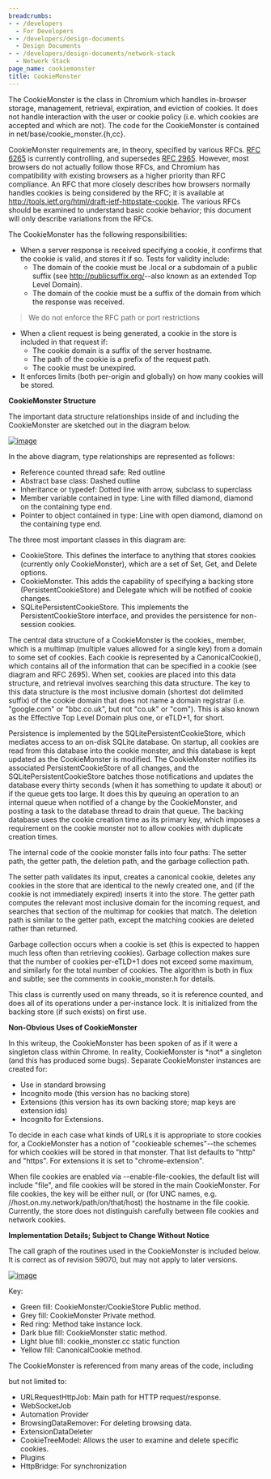 ```yaml
---
breadcrumbs:
- - /developers
  - For Developers
- - /developers/design-documents
  - Design Documents
- - /developers/design-documents/network-stack
  - Network Stack
page_name: cookiemonster
title: CookieMonster
---
```


The CookieMonster is the class in Chromium which handles in-browser storage,
management, retrieval, expiration, and eviction of cookies. It does not handle
interaction with the user or cookie policy (i.e. which cookies are accepted and
which are not). The code for the CookieMonster is contained in
net/base/cookie_monster.{h,cc}.

CookieMonster requirements are, in theory, specified by various RFCs. [RFC
6265](http://datatracker.ietf.org/doc/rfc6265/) is currently controlling, and
supersedes [RFC 2965](http://datatracker.ietf.org/doc/rfc2965/). However, most
browsers do not actually follow those RFCs, and Chromium has compatibility with
existing browsers as a higher priority than RFC compliance. An RFC that more
closely describes how browsers normally handles cookies is being considered by
the RFC; it is available at
<http://tools.ietf.org/html/draft-ietf-httpstate-cookie>. The various RFCs
should be examined to understand basic cookie behavior; this document will only
describe variations from the RFCs.

The CookieMonster has the following responsibilities:

*   When a server response is received specifying a cookie, it confirms
            that the cookie is valid, and stores it if so. Tests for validity
            include:
    *   The domain of the cookie must be .local or a subdomain of a
                public suffix (see <http://publicsuffix.org/>--also known as an
                extended Top Level Domain).
    *   The domain of the cookie must be a suffix of the domain from
                which the response was received.

> We do not enforce the RFC path or port restrictions

*   When a client request is being generated, a cookie in the store is
            included in that request if:
    *   The cookie domain is a suffix of the server hostname.
    *   The path of the cookie is a prefix of the request path.
    *   The cookie must be unexpired.
*   It enforces limits (both per-origin and globally) on how many
            cookies will be stored.

**CookieMonster Structure**

The important data structure relationships inside of and including the
CookieMonster are sketched out in the diagram below.

[<img alt="image"
src="/developers/design-documents/network-stack/cookiemonster/CM-inheritance.svg">](/developers/design-documents/network-stack/cookiemonster/CM-inheritance.svg)

In the above diagram, type relationships are represented as follows:

*   Reference counted thread safe: Red outline
*   Abstract base class: Dashed outline
*   Inheritance or typedef: Dotted line with arrow, subclass to
            superclass
*   Member variable contained in type: Line with filled diamond, diamond
            on the containing type end.
*   Pointer to object contained in type: Line with open diamond, diamond
            on the containing type end.

The three most important classes in this diagram are:

*   CookieStore. This defines the interface to anything that stores
            cookies (currently only CookieMonster), which are a set of Set, Get,
            and Delete options.
*   CookieMonster. This adds the capability of specifying a backing
            store (PersistentCookieStore) and Delegate which will be notified of
            cookie changes.
*   SQLitePersistentCookieStore. This implements the
            PersistentCookieStore interface, and provides the persistence for
            non-session cookies.

The central data structure of a CookieMonster is the cookies_ member, which is a
multimap (multiple values allowed for a single key) from a domain to some set of
cookies. Each cookie is represented by a CanonicalCookie(), which contains all
of the information that can be specified in a cookie (see diagram and RFC 2695).
When set, cookies are placed into this data structure, and retrieval involves
searching this data structure. The key to this data structure is the most
inclusive domain (shortest dot delimited suffix) of the cookie domain that does
not name a domain registrar (i.e. "google.com" or "bbc.co.uk", but not "co.uk"
or "com"). This is also known as the Effective Top Level Domain plus one, or
eTLD+1, for short.

Persistence is implemented by the SQLitePersistentCookieStore, which mediates
access to an on-disk SQLite database. On startup, all cookies are read from this
database into the cookie monster, and this database is kept updated as the
CookieMonster is modified. The CookieMonster notifies its associated
PersistentCookieStore of all changes, and the SQLitePersistentCookieStore
batches those notifications and updates the database every thirty seconds (when
it has something to update it about) or if the queue gets too large. It does
this by queuing an operation to an internal queue when notified of a change by
the CookieMonster, and posting a task to the database thread to drain that
queue. The backing database uses the cookie creation time as its primary key,
which imposes a requirement on the cookie monster not to allow cookies with
duplicate creation times.

The internal code of the cookie monster falls into four paths: The setter path,
the getter path, the deletion path, and the garbage collection path.

The setter path validates its input, creates a canonical cookie, deletes any
cookies in the store that are identical to the newly created one, and (if the
cookie is not immediately expired) inserts it into the store. The getter path
computes the relevant most inclusive domain for the incoming request, and
searches that section of the multimap for cookies that match. The deletion path
is similar to the getter path, except the matching cookies are deleted rather
than returned.

Garbage collection occurs when a cookie is set (this is expected to happen much
less often than retrieving cookies). Garbage collection makes sure that the
number of cookies per-eTLD+1 does not exceed some maximum, and similarly for the
total number of cookies. The algorithm is both in flux and subtle; see the
comments in cookie_monster.h for details.

This class is currently used on many threads, so it is reference counted, and
does all of its operations under a per-instance lock. It is initialized from the
backing store (if such exists) on first use.

**Non-Obvious Uses of CookieMonster**

In this writeup, the CookieMonster has been spoken of as if it were a singleton
class within Chrome. In reality, CookieMonster is \*not\* a singleton (and this
has produced some bugs). Separate CookieMonster instances are created for:

*   Use in standard browsing
*   Incognito mode (this version has no backing store)
*   Extensions (this version has its own backing store; map keys are
            extension ids)
*   Incognito for Extensions.

To decide in each case what kinds of URLs it is appropriate to store cookies
for, a CookieMonster has a notion of "cookieable schemes"--the schemes for which
cookies will be stored in that monster. That list defaults to "http" and
"https". For extensions it is set to "chrome-extension".

When file cookies are enabled via --enable-file-cookies, the default list will
include "file", and file cookies will be stored in the main CookieMonster. For
file cookies, the key will be either null, or (for UNC names, e.g.
//host.on.my.network/path/on/that/host) the hostname in the file cookie.
Currently, the store does not distinguish carefully between file cookies and
network cookies.

**Implementation Details; Subject to Change Without Notice**

The call graph of the routines used in the CookieMonster is included below. It
is correct as of revision 59070, but may not apply to later versions.

[<img alt="image"
src="/developers/design-documents/network-stack/cookiemonster/CM-method-calls-new.svg">](/developers/design-documents/network-stack/cookiemonster/CM-method-calls-new.svg)

Key:

*   Green fill: CookieMonster/CookieStore Public method.
*   Grey fill: CookieMonster Private method.
*   Red ring: Method take instance lock.
*   Dark blue fill: CookieMonster static method.
*   Light blue fill: cookie_monster.cc static function
*   Yellow fill: CanonicalCookie method.

The CookieMonster is referenced from many areas of the code, including

but not limited to:

*   URLRequestHttpJob: Main path for HTTP request/response.
*   WebSocketJob
*   Automation Provider
*   BrowsingDataRemover: For deleting browsing data.
*   ExtensionDataDeleter
*   CookieTreeModel: Allows the user to examine and delete specific
            cookies.
*   Plugins
*   HttpBridge: For synchronization